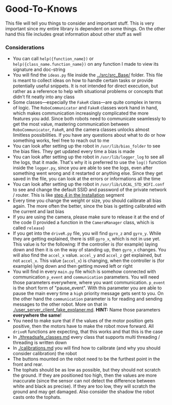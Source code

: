 # Good-To-Knows

This file will tell you things to consider and important stuff. This is very important since my entire library is dependent on some things. On the other hand this file includes great information about other stuff as well

### Considerations

- You can call `help({function_name})` or `help({class_name.function_name})` on any function I made to view its signature and doc-string
- You will find the `ideas.py` file inside the [../src/src_Base/](../src/src_Base/ideas.py) folder. This file is meant to collect ideas on how to handle certain tasks or provide potentially useful snippets. It is not intended for direct execution, but rather as a reference to help with situational problems or concepts that didn’t fit neatly into any class
- Some classes—especially the `FakeR` class—are quite complex in terms of logic. The `RoboCommunicator` and `FakeR` classes work hand in hand, which makes communication increasingly complicated the more features you add. Since both robots need to communicate seamlessly to get the most value, mastering communication between `RoboCommunicator`, `FakeR`, and the camera classes unlocks almost limitless possibilities. If you have any questions about what to do or how something works, feel free to reach out to me
- You can look after setting up the robot in `/usr/lib/bias_folder` to see the bias files. They get updated every time a bias is made
- You can look after setting up the robot in `/usr/lib/logger_log` to see all the logs, that it made. That's why it is preferred to use the `log()` function inside the `logger.py`, since you are able to see the logs, even after something went wrong and it restarted or anything else. Since they get saved in the file, you can look at the errors or informations all the time
- You can look after setting up the robot in `/usr/lib/LOCAL_STD_WIFI.conf` to see and change the default SSID and password of the private network / router. This is like [step 4 in the Installation](../README.md#Installation) segment
- Every time you change the weight or size, you should calibrate all bias again. The more often the better, since the bias is getting calibrated with the current and last bias
- If you are using the camera, please make sure to release it at the end of the code (I provided a function in the `CameraManager` class, which is called `release`)
- If you get into the `driveR.py` file, you will find `gyro_z` and `gyro_y`. While they are getting explained, there is still `gyro_x`, which is not in use yet. This value is for the following: If the controller is (for example) laying down and then it is on the way of standing up, then `gyro_x` changes. You will also find the `accel_x` value. `accel_y` and `accel_z` get explained, but not `accel_x`. This value (`accel_x`) is changing, when the controller is (for example) lying down and then getting moved left or right
- You will find in every `main.py` file which is somehow connected with communication `p_event` and `communication` parameters. You will need those parameters everywhere, where you want communication. `p_event` is the short form of "pause_event". With this parameter you are able to pause the main every time a `high` priority message gets sent to you. On the other hand the `communication` parameter is for reading and sending messages to the other robot. More on that in [./user_server_client_fake_explaner.md](./user_server_client_fake_explaner.md). **HINT:** Name those parameters **everywhere the same**! 
- You need to make sure that if the values of the motor position gets positive, then the motors have to make the robot move forward. All `driveR` functions are expecting, that this works and that this is the case
- In [./threadsafe_classes.md](./threadsafe_classes.md) every class that supports multi threading / threading is written down
- In [./calibrations.md](./calibrations.md) you will find how to calibrate (and why you should consider calibration) the robot
- The buttons mounted on the robot need to be the furthest point in the front and rear.
- The tophats should be as low as possible, but they should not scratch the ground. If they are positioned too high, then the values are more inaccurate (since the sensor can not detect the difference between white and black as precise). If they are too low, they will scratch the ground and may get damaged. Also consider the shadow the robot casts onto the tophats.


